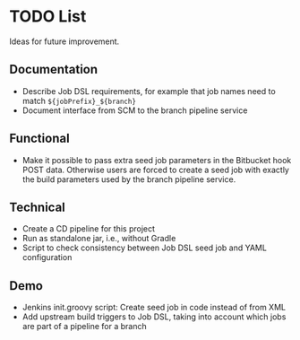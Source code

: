 # TODO List

Ideas for future improvement.

## Documentation
* Describe Job DSL requirements, for example that job names need to match
  `${jobPrefix}_${branch}`
* Document interface from SCM to the branch pipeline service

## Functional
* Make it possible to pass extra seed job parameters in the Bitbucket hook POST data.
  Otherwise users are forced to create a seed job with exactly the build parameters
  used by the branch pipeline service.

## Technical
* Create a CD pipeline for this project
* Run as standalone jar, i.e., without Gradle
* Script to check consistency between Job DSL seed job and YAML configuration

## Demo
* Jenkins init.groovy script: Create seed job in code instead of from XML
* Add upstream build triggers to Job DSL, taking into account which jobs are part of a
  pipeline for a branch
